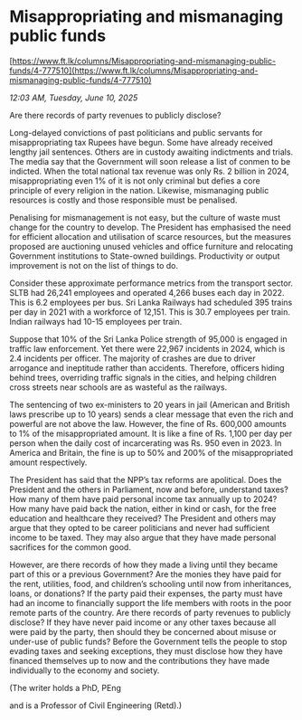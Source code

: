 # Misappropriating and mismanaging public funds

[https://www.ft.lk/columns/Misappropriating-and-mismanaging-public-funds/4-777510](https://www.ft.lk/columns/Misappropriating-and-mismanaging-public-funds/4-777510)

*12:03 AM, Tuesday, June 10, 2025*

Are there records of party revenues to publicly disclose?

Long-delayed convictions of past politicians and public servants for misappropriating tax Rupees have begun. Some have already received lengthy jail sentences. Others are in custody awaiting indictments and trials. The media say that the Government will soon release a list of conmen to be indicted. When the total national tax revenue was only Rs. 2 billion in 2024, misappropriating even 1% of it is not only criminal but defies a core principle of every religion in the nation. Likewise, mismanaging public resources is costly and those responsible must be penalised.

Penalising for mismanagement is not easy, but the culture of waste must change for the country to develop. The President has emphasised the need for efficient allocation and utilisation of scarce resources, but the measures proposed are auctioning unused vehicles and office furniture and relocating Government institutions to State-owned buildings. Productivity or output improvement is not on the list of things to do.

Consider these approximate performance metrics from the transport sector. SLTB had 26,241 employees and operated 4,266 buses each day in 2022. This is 6.2 employees per bus. Sri Lanka Railways had scheduled 395 trains per day in 2021 with a workforce of 12,151. This is 30.7 employees per train. Indian railways had 10-15 employees per train.

Suppose that 10% of the Sri Lanka Police strength of 95,000 is engaged in traffic law enforcement. Yet there were 22,967 incidents in 2024, which is 2.4 incidents per officer. The majority of crashes are due to driver arrogance and ineptitude rather than accidents. Therefore, officers hiding behind trees, overriding traffic signals in the cities, and helping children cross streets near schools are as wasteful as the railways.

The sentencing of two ex-ministers to 20 years in jail (American and British laws prescribe up to 10 years) sends a clear message that even the rich and powerful are not above the law. However, the fine of Rs. 600,000 amounts to 1% of the misappropriated amount. It is like a fine of Rs. 1,100 per day per person when the daily cost of incarcerating was Rs. 950 even in 2023. In America and Britain, the fine is up to 50% and 200% of the misappropriated amount respectively.

The President has said that the NPP’s tax reforms are apolitical. Does the President and the others in Parliament, now and before, understand taxes? How many of them have paid personal income tax annually up to 2024? How many have paid back the nation, either in kind or cash, for the free education and healthcare they received? The President and others may argue that they opted to be career politicians and never had sufficient income to be taxed. They may also argue that they have made personal sacrifices for the common good.

However, are there records of how they made a living until they became part of this or a previous Government? Are the monies they have paid for the rent, utilities, food, and children’s schooling until now from inheritances, loans, or donations? If the party paid their expenses, the party must have had an income to financially support the life members with roots in the poor remote parts of the country. Are there records of party revenues to publicly disclose? If they have never paid income or any other taxes because all were paid by the party, then should they be concerned about misuse or under-use of public funds? Before the Government tells the people to stop evading taxes and seeking exceptions, they must disclose how they have financed themselves up to now and the contributions they have made individually to the economy and society.

(The writer holds a PhD, PEng

and is a Professor of Civil Engineering (Retd).)

